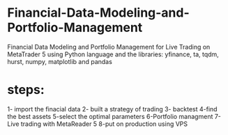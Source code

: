 # Financial-Data-Modeling-and-Portfolio-Management

Financial Data Modeling and Portfolio Management for Live Trading on MetaTrader 5 using Python language and the libraries: yfinance, ta, tqdm, hurst, numpy, matplotlib and pandas

# steps:

 1- import the finacial data
 2- built a strategy of trading
 3- backtest 
 4-find the best assets
 5-select the optimal parameters
 6-Portfolio managment
 7-Live trading with MetaReader 5 
 8-put on production using VPS
 
